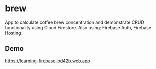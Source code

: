 # brew
App to calculate coffee brew concentration and demonstrate CRUD functionality using Cloud Firestore.
Also using: Firebase Auth, Firebase Hosting

## Demo
https://learning-firebase-bd42b.web.app
